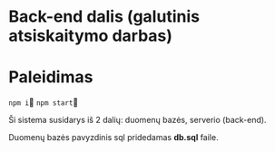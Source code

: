 # Back-end dalis (galutinis atsiskaitymo darbas)

# Paleidimas

`npm i`🚀
`npm start`🚀

Ši sistema susidarys iš 2 dalių:
duomenų bazės,
serverio (back-end).

Duomenų bazės pavyzdinis sql pridedamas **db.sql** faile.
